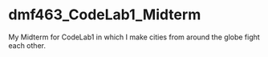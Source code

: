 # dmf463_CodeLab1_Midterm
My Midterm for CodeLab1 in which I make cities from around the globe fight each other. 
